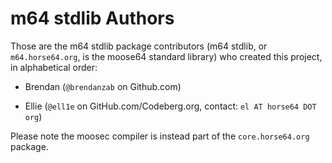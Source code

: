
m64 stdlib Authors
==================

Those are the m64 stdlib package contributors (m64 stdlib, or
`m64.horse64.org`, is the moose64 standard library) who created this project,
in alphabetical order:

- Brendan (`@brendanzab` on Github.com)

- Ellie (`@ell1e` on GitHub.com/Codeberg.org, contact: `el AT horse64 DOT org`)

Please note the moosec compiler is instead part of
the `core.horse64.org` package.

